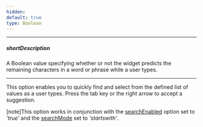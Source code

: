 ```yaml
---
hidden: 
default: true
type: Boolean
---
```

---
##### shortDescription
A Boolean value specifying whether or not the widget predicts the remaining characters in a word or phrase while a user types.

---
This option enables you to quickly find and select from the defined list of values as a user types. Press the tab key or the right arrow to accept a suggestion.

[note]This option works in conjunction with the [searchEnabled](/api-reference/10%20UI%20Widgets/dxSelectBox/1%20Configuration/searchEnabled.md '/Documentation/ApiReference/UI_Widgets/dxSelectBox/Configuration/#searchEnabled') option set to *'true'* and the [searchMode](/api-reference/10%20UI%20Widgets/dxDropDownList/1%20Configuration/searchMode.md '/Documentation/ApiReference/UI_Widgets/dxSelectBox/Configuration/#searchMode') set to *'startswith'*.